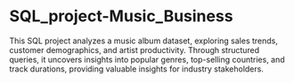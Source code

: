 # SQL_project-Music_Business
This SQL project analyzes a music album dataset, exploring sales trends, customer demographics, and artist productivity. Through structured queries, it uncovers insights into popular genres, top-selling countries, and track durations, providing valuable insights for industry stakeholders.
